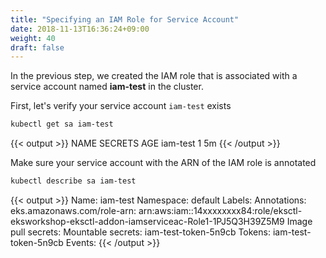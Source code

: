 ```yaml
---
title: "Specifying an IAM Role for Service Account"
date: 2018-11-13T16:36:24+09:00
weight: 40
draft: false
---
```


In the previous step, we created the IAM role that is associated with a service account named **iam-test** in the cluster.

First, let's verify your service account `iam-test` exists

```bash
kubectl get sa iam-test
```

{{< output >}}
NAME       SECRETS   AGE
iam-test   1         5m
{{< /output >}}

Make sure your service account with the ARN of the IAM role is annotated

```bash
kubectl describe sa iam-test
```

{{< output >}}
Name:                iam-test
Namespace:           default
Labels:              <none>
Annotations:         eks.amazonaws.com/role-arn: arn:aws:iam::14xxxxxxxx84:role/eksctl-eksworkshop-eksctl-addon-iamserviceac-Role1-1PJ5Q3H39Z5M9
Image pull secrets:  <none>
Mountable secrets:   iam-test-token-5n9cb
Tokens:              iam-test-token-5n9cb
Events:              <none>
{{< /output >}}
